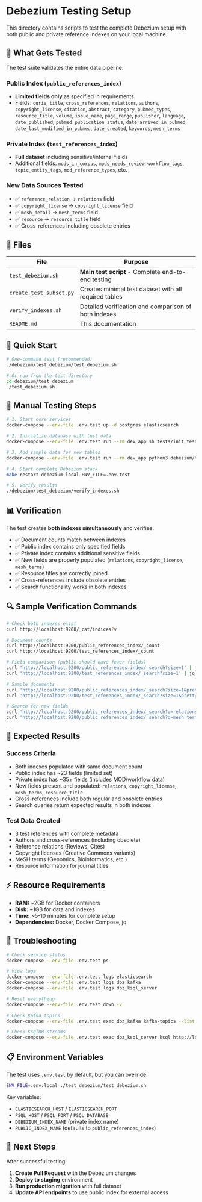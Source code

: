 # Debezium Testing Setup

This directory contains scripts to test the complete Debezium setup with both public and private reference indexes on your local machine.

## 🎯 What Gets Tested

The test suite validates the entire data pipeline:

### **Public Index** (`public_references_index`)
- **Limited fields only** as specified in requirements
- Fields: `curie`, `title`, `cross_references`, `relations`, `authors`, `copyright_license`, `citation`, `abstract`, `category`, `pubmed_types`, `resource_title`, `volume`, `issue_name`, `page_range`, `publisher`, `language`, `date_published`, `pubmed_publication_status`, `date_arrived_in_pubmed`, `date_last_modified_in_pubmed`, `date_created`, `keywords`, `mesh_terms`

### **Private Index** (`test_references_index`) 
- **Full dataset** including sensitive/internal fields
- Additional fields: `mods_in_corpus`, `mods_needs_review`, `workflow_tags`, `topic_entity_tags`, `mod_reference_types`, etc.

### **New Data Sources Tested**
- ✅ `reference_relation` → `relations` field
- ✅ `copyright_license` → `copyright_license` field  
- ✅ `mesh_detail` → `mesh_terms` field
- ✅ `resource` → `resource_title` field
- ✅ Cross-references including obsolete entries

## 📁 Files

| File | Purpose |
|------|---------|
| `test_debezium.sh` | **Main test script** - Complete end-to-end testing |
| `create_test_subset.py` | Creates minimal test dataset with all required tables |
| `verify_indexes.sh` | Detailed verification and comparison of both indexes |
| `README.md` | This documentation |

## 🚀 Quick Start

```bash
# One-command test (recommended)
./debezium/test_debezium/test_debezium.sh

# Or run from the test directory
cd debezium/test_debezium
./test_debezium.sh
```

## 🔧 Manual Testing Steps

```bash
# 1. Start core services
docker-compose --env-file .env.test up -d postgres elasticsearch

# 2. Initialize database with test data
docker-compose --env-file .env.test run --rm dev_app sh tests/init_test_db.sh

# 3. Add sample data for new tables
docker-compose --env-file .env.test run --rm dev_app python3 debezium/test_debezium/create_test_subset.py

# 4. Start complete Debezium stack
make restart-debezium-local ENV_FILE=.env.test

# 5. Verify results
./debezium/test_debezium/verify_indexes.sh
```

## 📊 Verification

The test creates **both indexes simultaneously** and verifies:

- ✅ Document counts match between indexes
- ✅ Public index contains only specified fields
- ✅ Private index contains additional sensitive fields  
- ✅ New fields are properly populated (`relations`, `copyright_license`, `mesh_terms`)
- ✅ Resource titles are correctly joined
- ✅ Cross-references include obsolete entries
- ✅ Search functionality works in both indexes

## 🔍 Sample Verification Commands

```bash
# Check both indexes exist
curl http://localhost:9200/_cat/indices?v

# Document counts
curl http://localhost:9200/public_references_index/_count
curl http://localhost:9200/test_references_index/_count

# Field comparison (public should have fewer fields)
curl 'http://localhost:9200/public_references_index/_search?size=1' | jq '.hits.hits[0]._source | keys | length'
curl 'http://localhost:9200/test_references_index/_search?size=1' | jq '.hits.hits[0]._source | keys | length'

# Sample documents
curl 'http://localhost:9200/public_references_index/_search?size=1&pretty'
curl 'http://localhost:9200/test_references_index/_search?size=1&pretty'

# Search for new fields
curl 'http://localhost:9200/public_references_index/_search?q=relations:*&pretty'
curl 'http://localhost:9200/public_references_index/_search?q=mesh_terms:*&pretty'
```

## 🎯 Expected Results

### **Success Criteria**
- Both indexes populated with same document count
- Public index has ~23 fields (limited set)
- Private index has ~35+ fields (includes MOD/workflow data)
- New fields present and populated: `relations`, `copyright_license`, `mesh_terms`, `resource_title`
- Cross-references include both regular and obsolete entries
- Search queries return expected results in both indexes

### **Test Data Created**
- 3 test references with complete metadata
- Authors and cross-references (including obsolete)
- Reference relations (Reviews, Cites)
- Copyright licenses (Creative Commons variants)
- MeSH terms (Genomics, Bioinformatics, etc.)
- Resource information for journal titles

## ⚡ Resource Requirements

- **RAM:** ~2GB for Docker containers
- **Disk:** ~1GB for data and indexes
- **Time:** ~5-10 minutes for complete setup
- **Dependencies:** Docker, Docker Compose, jq

## 🔧 Troubleshooting

```bash
# Check service status
docker-compose --env-file .env.test ps

# View logs
docker-compose --env-file .env.test logs elasticsearch
docker-compose --env-file .env.test logs dbz_kafka
docker-compose --env-file .env.test logs dbz_ksql_server

# Reset everything
docker-compose --env-file .env.test down -v

# Check Kafka topics
docker-compose --env-file .env.test exec dbz_kafka kafka-topics --list --bootstrap-server localhost:9092

# Check KsqlDB streams
docker-compose --env-file .env.test exec dbz_ksql_server ksql http://localhost:8088
```

## 📋 Environment Variables

The test uses `.env.test` by default, but you can override:

```bash
ENV_FILE=.env.local ./test_debezium/test_debezium.sh
```

Key variables:
- `ELASTICSEARCH_HOST` / `ELASTICSEARCH_PORT`
- `PSQL_HOST` / `PSQL_PORT` / `PSQL_DATABASE`
- `DEBEZIUM_INDEX_NAME` (private index name)
- `PUBLIC_INDEX_NAME` (defaults to `public_references_index`)

## 🎉 Next Steps

After successful testing:

1. **Create Pull Request** with the Debezium changes
2. **Deploy to staging** environment
3. **Run production migration** with full dataset
4. **Update API endpoints** to use public index for external access